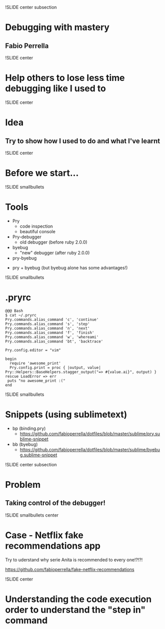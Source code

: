 !SLIDE center subsection

# Debugging with mastery

## Fabio Perrella

!SLIDE center

# Help others to lose less time debugging like I used to

!SLIDE center

# Idea

## Try to show how I used to do and what I've learnt

!SLIDE center

# Before we start...

!SLIDE smallbullets

# Tools

- Pry
  + code inspection
  + beautiful console
- Pry-debugger
  + old debugger (before ruby 2.0.0)
- byebug
  + "new" debugger (after ruby 2.0.0)
- pry-byebug
 + pry + byebug (but byebug alone has some advantages!)

!SLIDE smallbullets

# .pryrc

    @@@ Bash
    $ cat ~/.pryrc
    Pry.commands.alias_command 'c', 'continue'
    Pry.commands.alias_command 's', 'step'
    Pry.commands.alias_command 'n', 'next'
    Pry.commands.alias_command 'f', 'finish'
    Pry.commands.alias_command 'w', 'whereami'
    Pry.commands.alias_command 'bt', 'backtrace'

    Pry.config.editor = "vim"

    begin
      require 'awesome_print'
      Pry.config.print = proc { |output, value| Pry::Helpers::BaseHelpers.stagger_output("=> #{value.ai}", output) }
    rescue LoadError => err
     puts "no awesome_print :("
    end

!SLIDE smallbullets

# Snippets (using sublimetext)

* bp (binding.pry)
  + https://github.com/fabioperrella/dotfiles/blob/master/sublime/pry.sublime-snippet
* bb (byebug)
  + https://github.com/fabioperrella/dotfiles/blob/master/sublime/byebug.sublime-snippet

!SLIDE center subsection

# Problem

## Taking control of the debugger!

!SLIDE smallbullets center

# Case - Netflix fake recommendations app

Try to uderstand why serie Anita is recommended to every one!?!?!

https://github.com/fabioperrella/fake-netflix-recommendations

!SLIDE center

# Understanding the code execution order to understand the "step in" command
